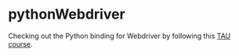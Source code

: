 # pythonWebdriver
Checking out the Python binding for Webdriver by following this [TAU course](https://testautomationu.applitools.com/selenium-webdriver-python-tutorial/chapter1.html).

